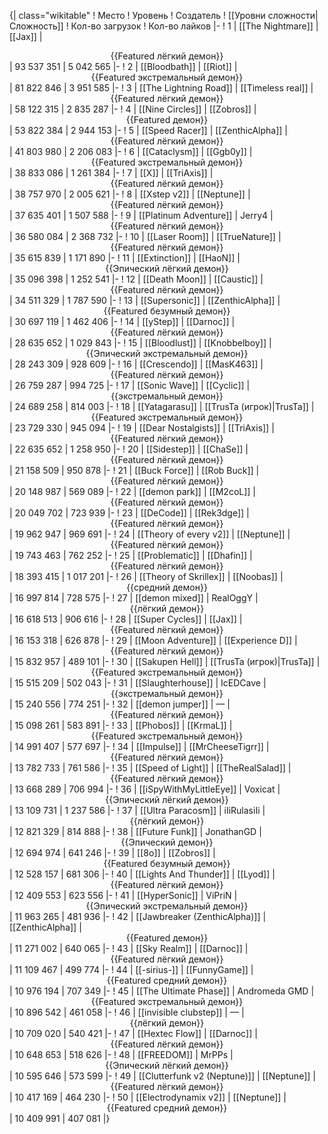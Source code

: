 {| class="wikitable"
! Место
! Уровень
! Создатель
! [[Уровни сложности|Сложность]]
! Кол-во загрузок
! Кол-во лайков
|-
! 1
| [[The Nightmare]]
| [[Jax]]
| <center>{{Featured лёгкий демон}}</center>
| 93 537 351
| 5 042 565
|-
! 2
| [[Bloodbath]]
| [[Riot]]
| <center>{{Featured экстремальный демон}}</center>
| 81 822 846
| 3 951 585
|-
! 3
| [[The Lightning Road]]
| [[Timeless real]]
| <center>{{Featured лёгкий демон}}</center>
| 58 122 315
| 2 835 287
|-
! 4
| [[Nine Circles]]
| [[Zobros]]
| <center>{{Featured демон}}</center>
| 53 822 384
| 2 944 153
|-
! 5
| [[Speed Racer]]
| [[ZenthicAlpha]]
| <center>{{Featured лёгкий демон}}</center>
| 41 803 980
| 2 206 083
|-
! 6
| [[Cataclysm]]
| [[Ggb0y]]
| <center>{{Featured экстремальный демон}}</center>
| 38 833 086
| 1 261 384
|-
! 7
| [[X]]
| [[TriAxis]]
| <center>{{Featured лёгкий демон}}</center>
| 38 757 970
| 2 005 621
|-
! 8
| [[Xstep v2]]
| [[Neptune]]
| <center>{{Featured лёгкий демон}}</center>
| 37 635 401
| 1 507 588
|-
! 9
| [[Platinum Adventure]]
| Jerry4
| <center>{{Featured лёгкий демон}}</center>
| 36 580 084
| 2 368 732
|-
! 10
| [[Laser Room]]
| [[TrueNature]]
| <center>{{Featured лёгкий демон}}</center>
| 35 615 839
| 1 171 890
|-
! 11
| [[Extinction]]
| [[HaoN]]
| <center>{{Эпический лёгкий демон}}</center>
| 35 096 398
| 1 252 541
|-
! 12
| [[Death Moon]]
| [[Caustic]]
| <center>{{Featured лёгкий демон}}</center>
| 34 511 329
| 1 787 590
|-
! 13
| [[Supersonic]]
| [[ZenthicAlpha]]
| <center>{{Featured безумный демон}}</center>
| 30 697 119
| 1 462 406
|-
! 14
| [[yStep]]
| [[Darnoc]]
| <center>{{Featured лёгкий демон}}</center>
| 28 635 652
| 1 029 843
|-
! 15
| [[Bloodlust]]
| [[Knobbelboy]]
| <center>{{Эпический экстремальный демон}}</center>
| 28 243 309
| 928 609
|-
! 16
| [[Crescendo]]
| [[MasK463]]
| <center>{{Featured лёгкий демон}}</center>
| 26 759 287
| 994 725
|-
! 17
| [[Sonic Wave]]
| [[Cyclic]]
| <center>{{экстремальный демон}}</center>
| 24 689 258
| 814 003
|-
! 18
| [[Yatagarasu]]
| [[TrusTa (игрок)|TrusTa]]
| <center>{{Featured экстремальный демон}}</center>
| 23 729 330
| 945 094
|-
! 19
| [[Dear Nostalgists]]
| [[TriAxis]]
| <center>{{Featured лёгкий демон}}</center>
| 22 635 652
| 1 258 950
|-
! 20
| [[Sidestep]]
| [[ChaSe]]
| <center>{{Featured лёгкий демон}}</center>
| 21 158 509
| 950 878
|-
! 21
| [[Buck Force]]
| [[Rob Buck]]
| <center>{{Featured лёгкий демон}}</center>
| 20 148 987
| 569 089
|-
! 22
| [[demon park]]
| [[M2coL]]
| <center>{{Featured лёгкий демон}}</center>
| 20 049 702
| 723 939
|-
! 23
| [[DeCode]]
| [[Rek3dge]]
| <center>{{Featured лёгкий демон}}</center>
| 19 962 947
| 969 691
|-
! 24
| [[Theory of every v2]]
| [[Neptune]]
| <center>{{Featured лёгкий демон}}</center>
| 19 743 463
| 762 252
|-
! 25
| [[Problematic]]
| [[Dhafin]]
| <center>{{Featured лёгкий демон}}</center>
| 18 393 415
| 1 017 201
|-
! 26
| [[Theory of Skrillex]]
| [[Noobas]]
| <center>{{средний демон}}</center>
| 16 997 814
| 728 575
|-
! 27
| [[demon mixed]]
| RealOggY
| <center>{{лёгкий демон}}</center>
| 16 618 513
| 906 616
|-
! 28
| [[Super Cycles]]
| [[Jax]]
| <center>{{Featured лёгкий демон}}</center>
| 16 153 318
| 626 878
|-
! 29
| [[Moon Adventure]]
| [[Experience D]]
| <center>{{Featured лёгкий демон}}</center>
| 15 832 957
| 489 101
|-
! 30
| [[Sakupen Hell]]
| [[TrusTa (игрок)|TrusTa]]
| <center>{{Featured экстремальный демон}}</center>
| 15 515 209
| 502 043
|-
! 31
| [[Slaughterhouse]]
| IcEDCave
| <center>{{экстремальный демон}}</center>
| 15 240 556
| 774 251
|-
! 32
| [[demon jumper]]
| —
| <center>{{Featured лёгкий демон}}</center>
| 15 098 261
| 583 891
|-
! 33
| [[Phobos]]
| [[KrmaL]]
| <center>{{Featured экстремальный демон}}</center>
| 14 991 407
| 577 697
|-
! 34
| [[Impulse]]
| [[MrCheeseTigrr]]
| <center>{{Featured лёгкий демон}}</center>
| 13 782 733
| 761 586
|-
! 35
| [[Speed of Light]]
| [[TheRealSalad]]
| <center>{{Featured лёгкий демон}}</center>
| 13 668 289
| 706 994
|-
! 36
| [[iSpyWithMyLittleEye]]
| Voxicat
| <center>{{Эпический лёгкий демон}}</center>
| 13 109 731
| 1 237 586
|-
! 37
| [[Ultra Paracosm]]
| iIiRulasiIi
| <center>{{лёгкий демон}}</center>
| 12 821 329
| 814 888
|-
! 38
| [[Future Funk]]
| JonathanGD
| <center>{{Эпический демон}}</center>
| 12 694 974
| 641 246
|-
! 39
| [[8o]]
| [[Zobros]]
| <center>{{Featured безумный демон}}</center>
| 12 528 157
| 681 306
|-
! 40
| [[Lights And Thunder]]
| [[Lyod]]
| <center>{{Featured лёгкий демон}}</center>
| 12 409 553
| 623 556
|-
! 41
| [[HyperSonic]]
| ViPriN
| <center>{{Эпический экстремальный демон}}</center>
| 11 963 265
| 481 936
|-
! 42
| [[Jawbreaker (ZenthicAlpha)]]
| [[ZenthicAlpha]]
| <center>{{Featured демон}}</center>
| 11 271 002
| 640 065
|-
! 43
| [[Sky Realm]]
| [[Darnoc]]
| <center>{{Featured лёгкий демон}}</center>
| 11 109 467
| 499 774
|-
! 44
| [[-sirius-]]
| [[FunnyGame]]
| <center>{{Featured средний демон}}</center>
| 10 976 194
| 707 349
|-
! 45
| [[The Ultimate Phase]]
| Andromeda GMD
| <center>{{Featured экстремальный демон}}</center>
| 10 896 542
| 461 058
|-
! 46
| [[invisible clubstep]]
| —
| <center>{{лёгкий демон}}</center>
| 10 709 020
| 540 421
|-
! 47
| [[Hextec Flow]]
| [[Darnoc]]
| <center>{{Featured лёгкий демон}}</center>
| 10 648 653
| 518 626
|-
! 48
| [[FREEDOM]]
| MrPPs
| <center>{{Эпический лёгкий демон}}</center>
| 10 595 646
| 573 599
|-
! 49
| [[Clutterfunk v2 (Neptune)]]
| [[Neptune]]
| <center>{{Featured лёгкий демон}}</center>
| 10 417 169
| 464 230
|-
! 50
| [[Electrodynamix v2]]
| [[Neptune]]
| <center>{{Featured средний демон}}</center>
| 10 409 991
| 407 081
|}